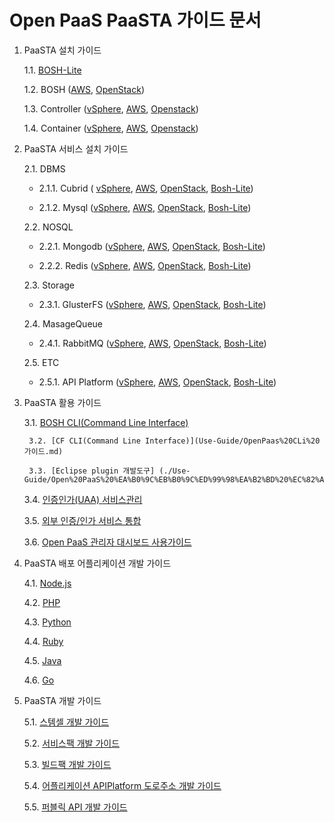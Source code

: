 # Open PaaS PaaSTA 가이드 문서 

1. PaaSTA 설치 가이드

	1.1. [BOSH-Lite](./Install-Guide/BOSH%20Lite/OpenPaaS_PaaSTA_BOSH_Lite_install_guide.md)
 
	1.2. BOSH ([AWS](./Install-Guide/BOSH/OpenPaaS_PaaSTA_BOSH_AWS_install_guide.md), [OpenStack](./Install-Guide/BOSH/OpenPaaS_PaaSTA_BOSH_Openstack_install_guide.md))

	1.3. Controller ([vSphere](./Install-Guide/Controller/Controller_vSphere_install_guide.md),
	[AWS](./Install-Guide/Controller/Controller_AWS_install_guide.md),
	[Openstack](./Install-Guide/Controller/Controller_Openstack_install_guide.md))

	1.4. Container ([vSphere](./Install-Guide/Container/Container_vSphere_install_guide.md),
	[AWS](./Install-Guide/Container/Container_AWS_install_guide.md),
	[Openstack](./Install-Guide/Container/Container_Openstack_install_guide.md))

2. PaaSTA 서비스 설치 가이드

	2.1. DBMS 

	- 2.1.1. Cubrid (	[vSphere](./Service-Guide/DBMS/OpenPaaS_PaaSTA_ServicePack_Cubrid_vSphere_install_guide.md), 
	[AWS](./Service-Guide/DBMS/OpenPaaS_PaaSTA_ServicePack_Cubrid_AWS_install_guide.md), 
	[OpenStack](./Service-Guide/DBMS/OpenPaaS_PaaSTA_ServicePack_Cubrid_Openstack_install_guide.md), 
	[Bosh-Lite](./Service-Guide/DBMS/OpenPaaS_PaaSTA_ServicePack_Cubrid_BOSH-Lite_install_guide.md))

	- 2.1.2. Mysql ([vSphere](./Service-Guide/DBMS/ServicePack_MySQL_vSphere_install_guide.md), 
	[AWS](./Service-Guide/DBMS/ServicePack_MySQL_AWS_install_guide.md), 
	[OpenStack](./Service-Guide/DBMS/ServicePack_MySQL_Openstack_install_guide.md), 
	[Bosh-Lite](./Service-Guide/DBMS/ServicePack_MySQL_BOSH-Lite_install_guide.md))

	2.2. NOSQL

	- 2.2.1. Mongodb ([vSphere](./Service-Guide/NOSQL/OpenPaaS_PaaSTA_ServicePack_MongoDB_vSphere_install_guide.md), 
	[AWS](./Service-Guide/NOSQL/OpenPaaS_PaaSTA_ServicePack_MongoDB_AWS_install_guide.md), 
	[OpenStack](./Service-Guide/NOSQL/OpenPaaS_PaaSTA_ServicePack_MongoDB_Openstack_install_guide.md), 
	[Bosh-Lite](./Service-Guide/NOSQL/OpenPaaS_PaaSTA_ServicePack_MongoDB_BOSH-Lite_install_guide.md))

	- 2.2.2. Redis ([vSphere](./Service-Guide/NOSQL/ServicePack_Redis_vSphere_install_guide.md), 
	[AWS](./Service-Guide/NOSQL/ServicePack_Redis_AWS_install_guide.md), 
	[OpenStack](./Service-Guide/NOSQL/ServicePack_Redis_Openstack_install_guide.md), 
	[Bosh-Lite](./Service-Guide/NOSQL/ServicePack_Redis_BOSH-Lite_install_guide.md))

	2.3. Storage

	- 2.3.1. GlusterFS ([vSphere](./Service-Guide/Storage/OpenPaaS_PaaSTA_ServicePack_GlusterFS_vSphere_install_guide.md), 
	[AWS](./Service-Guide/Storage/OpenPaaS_PaaSTA_ServicePack_GlusterFS_AWS_install_guide.md), 
	[OpenStack](./Service-Guide/Storage/OpenPaaS_PaaSTA_ServicePack_GlusterFS_Openstack_install_guide.md), 
	[Bosh-Lite](./Service-Guide/Storage/OpenPaaS_PaaSTA_ServicePack_GlusterFS_BOSH-Lite_install_guide.md))

	2.4. MasageQueue

	- 2.4.1. RabbitMQ ([vSphere](./Service-Guide/MessageQueue/ServicePack_RabbitMQ_vSphere_install_guide.md), 
	[AWS](./Service-Guide/MessageQueue/ServicePack_RabbitMQ_AWS_install_guide.md), 
	[OpenStack](./Service-Guide/MessageQueue/ServicePack_RabbitMQ_Openstack_install_guide.md), 
	[Bosh-Lite](./Service-Guide/MessageQueue/ServicePack_RabbitMQ_BOSH-Lite_install_guide.md))

	2.5. ETC

	- 2.5.1. API Platform ([vSphere](./Service-Guide/ETC/ServiceBroker_APIPlatform_vSphere_install_guide.md), 
	[AWS](./Service-Guide/ETC/ServiceBroker_APIPlatform_AWS_install_guide.md), 
	[OpenStack](./Service-Guide/ETC/ServiceBroker_APIPlatform_Openstack_install_guide.md), 
	[Bosh-Lite](./Service-Guide/ETC/ServiceBroker_APIPlatform_BOSH_Lite_install_guide.md))

3. PaaSTA 활용 가이드

	3.1. [BOSH CLI(Command Line Interface)](./Use-Guide/OpenPaaS_PaaSTA_BOSH_CLI_guide.md)

        3.2. [CF CLI(Command Line Interface)](Use-Guide/OpenPaas%20CLi%20가이드.md)
        
        3.3. [Eclipse plugin 개발도구] (./Use-Guide/Open%20PaaS%20%EA%B0%9C%EB%B0%9C%ED%99%98%EA%B2%BD%20%EC%82%AC%EC%9A%A9%20%EA%B0%80%EC%9D%B4%EB%93%9C.md)
        
	3.4. [인증인가(UAA) 서비스관리](./Use-Guide/OpenPaaS_PaaSTA_UAA권한관리_guide.md)
	
	3.5. [외부 인증/인가 서비스 통합](./Use-Guide/OpenPaaS_PaaSTA_외부Identity서비스_integrate_guide.md)
	
	3.6. [Open PaaS 관리자 대시보드 사용가이드](./Use-Guide/Open%20PaaS%20%EA%B4%80%EB%A6%AC%EC%9E%90%20%EB%8C%80%EC%8B%9C%EB%B3%B4%EB%93%9C%20%EC%82%AC%EC%9A%A9%EA%B0%80%EC%9D%B4%EB%93%9C.md)


4. PaaSTA 배포 어플리케이션 개발 가이드

	4.1. [Node.js](./Sample-App-Guide/OpenPaaS_PaaSTA_Application_Nodejs_develope_guide.md)

	4.2. [PHP](./Sample-App-Guide/OpenPaaS_PaaSTA_Application_PHP_develope_guide.md)

	4.3. [Python](./Sample-App-Guide/OpenPaaS_PaaSTA_Application_Python_develope_guide.md)

	4.4. [Ruby](./Sample-App-Guide/OpenPaaS_PaaSTA_Application_Ruby_develope_guide.md)
	
	4.5. [Java](./Sample-App-Guide/OpenPaaS_PaaSTA_Application_Java_develope_guide.md)
		
	4.6. [Go](./Sample-App-Guide/OpenPaaS_PaaSTA_Application_Go_develope_guide.md)
	
5. PaaSTA 개발 가이드

	5.1. [스템셀 개발 가이드](./Development-0Guide/OpenPaaS_PaaSTA_Build_Stemcell_guide.md)
	
	5.2. [서비스팩 개발 가이드](./Development-0Guide/ServicePack_develope_guide.md)
	
	5.3. [빌드팩 개발 가이드](./Development-Guide/Buildpack_develope_guide.md)
	
	5.4. [어플리케이션 APIPlatform 도로주소 개발 가이드](./Development-Guide/Application_APIPlatform_dorojuso_devlope_guide.md)
	
	5.5. [퍼블릭 API 개발 가이드](./Development-Guide/PublicAPI_devlope_guide.md)

